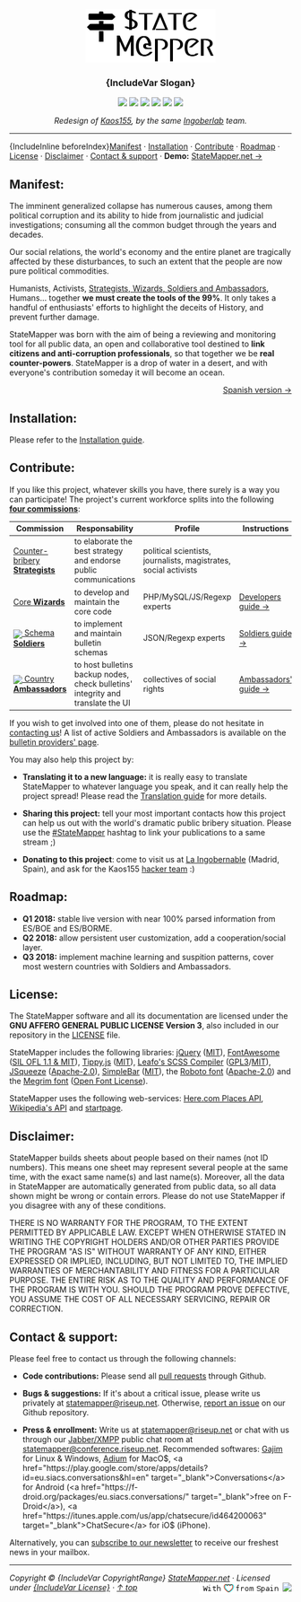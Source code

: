 <div align="center" id="top" valign="top">
	<a href="{RepoRoot}#top"><img src="documentation/logo/logo-manuals.png" /></a>
	<h3 align="center">{IncludeVar Slogan}</h3>
</div>
<p align="center" id="badges">
	<a href="#top"><img src="https://img.shields.io/badge/manuals-draft-red.svg?style=flat-square" /></a>
	<a href="http://php.net/"><img src="https://img.shields.io/badge/language-PHP%2FMySQL-yellow.svg?style=flat-square" /></a>
	<a href="https://www.debian.org/derivatives/"><img src="https://img.shields.io/badge/platform-Linux-lightgrey.svg?style=flat-square" /></a>
	<a href="{RepoRoot}/blob/master/LICENSE"><img src="https://img.shields.io/badge/license-{IncludeEncodedVar LicenseShort}-green.svg?style=flat-square" /></a>
	<a href="{RepoRoot}#contact--support"><img src="https://img.shields.io/badge/chat-XMPP-ff69b4.svg" /></a>
	<a href="https://statemapper.net"><img src="https://img.shields.io/badge/version-{IncludeEncodedVar Version}-f9b876.svg" /></a>
</p>

<p align="center" id="badges">
<i>Redesign of <a href="https://github.com/Ingobernable/kaos155/" target="_blank">Kaos155</a>, by the same <a href="https://hacklab.ingobernable.net/" target="_blank">Ingoberlab</a> team.</i>
</p>

-----

{IncludeInline beforeIndex}[Manifest](#manifest) · [Installation](#installation) · [Contribute](#contribute) · [Roadmap](#roadmap) · [License](#license) · [Disclaimer](#disclaimer) · [Contact & support](#contact--support) · **Demo:** <a href="https://statemapper.net">StateMapper.net &rarr;</a>


## Manifest:

The imminent generalized collapse has numerous causes, among them political corruption and its ability to hide from journalistic and judicial investigations; consuming all the common budget through the years and decades.

Our social relations, the world's economy and the entire planet are tragically affected by these disturbances, to such an extent that the people are now pure political commodities.

Humanists, Activists, [Strategists, Wizards, Soldiers and Ambassadors](#contribute), Humans... together **we must create the tools of the 99%**. It only takes a handful of enthusiasts' efforts to highlight the deceits of History, and prevent further damage.

StateMapper was born with the aim of being a reviewing and monitoring tool for all public data, an open and collaborative tool destined to **link citizens and anti-corruption professionals**, so that together we be **real counter-powers**. StateMapper is a drop of water in a desert, and with everyone's contribution someday it will become an ocean.

<p align="right">
	<a href="{RepoRoot}/blob/master/documentation/manuals/MANIFEST-ES.md#top">Spanish version &rarr;</a>
</p>


## Installation:

Please refer to the [Installation guide](documentation/manuals/INSTALL.md#top).


## Contribute:

If you like this project, whatever skills you have, there surely is a way you can participate! The project's current workforce splits into the following [**four commissions**]({RepoRoot}/projects):

| Commission | Responsability | Profile | Instructions |
| ----- | ------ | ---- | ---- |
| [Counter-bribery **Strategists**]({RepoRoot}/projects/1) | to elaborate the best strategy and endorse public communications | political scientists, journalists, magistrates, social activists | |
| [Core **Wizards**]({RepoRoot}/projects/2) | to develop and maintain the core code | PHP/MySQL/JS/Regexp experts | [Developers guide &rarr;]({RepoRoot}/tree/master/src#top) |
| [<img src="{IncludeIcon fire}?color=0366d6" valign="middle" /> Schema **Soldiers**]({RepoRoot}/projects/3) | to implement and maintain bulletin schemas | JSON/Regexp experts | [Soldiers guide &rarr;](documentation/manuals/SOLDIERS.md#top) |
| [<img src="{IncludeIcon globe}?color=0366d6" valign="middle" /> Country **Ambassadors**]({RepoRoot}/projects/4) | to host bulletins backup nodes, check bulletins' integrity and translate the UI | collectives of social rights | [Ambassadors' guide &rarr;](documentation/manuals/AMBASSADORS.md#top) |

If you wish to get involved into one of them, please do not hesitate in [contacting us](#contact--support)! A list of active Soldiers and Ambassadors is available on the [bulletin providers' page](https://statemapper.net/providers).

You may also help this project by:

- **Translating it to a new language:** it is really easy to translate StateMapper to whatever language you speak, and it can really help the project spread! Please read the [Translation guide](documentation/manuals/TRANSLATE.md#top) for more details.

- **Sharing this project:** tell your most important contacts how this project can help us out with the world's dramatic public bribery situation. Please use the [#StateMapper](https://twitter.com/search?q=%23StateMapper) hashtag to link your publications to a same stream ;)

- **Donating to this project**: come to visit us at [La Ingobernable](https://ingobernable.net) (Madrid, Spain), and ask for the Kaos155 [hacker team](https://hacklab.ingobernable.net) :)


## Roadmap:

- **Q1 2018:** stable live version with near 100% parsed information from ES/BOE and ES/BORME.
- **Q2 2018:** allow persistent user customization, add a cooperation/social layer.
- **Q3 2018:** implement machine learning and suspition patterns, cover most western countries with Soldiers and Ambassadors.

## License:

The StateMapper software and all its documentation are licensed under the **GNU AFFERO GENERAL PUBLIC LICENSE Version 3**, also included in our repository in the [LICENSE](LICENSE) file.

StateMapper includes the following libraries: [jQuery](http://jquery.com/) ([MIT](https://tldrlegal.com/license/mit-license)), [FontAwesome](http://fontawesome.io/icons/) ([SIL OFL 1.1 & MIT](http://fontawesome.io/license/)), [Tippy.js](https://atomiks.github.io/tippyjs/) ([MIT](https://tldrlegal.com/license/mit-license)), [Leafo's SCSS Compiler](https://leafo.net/scssphp/) ([GPL3](https://www.gnu.org/licenses/gpl-3.0.en.html)/[MIT](https://tldrlegal.com/license/mit-license)), [JSqueeze](https://github.com/tchwork/jsqueeze) ([Apache-2.0](http://www.apache.org/licenses/LICENSE-2.0)), [SimpleBar](https://github.com/Grsmto/simplebar) ([MIT](http://www.apache.org/licenses/LICENSE-2.0)), the [Roboto font](https://fonts.google.com/specimen/Roboto) ([Apache-2.0](http://www.apache.org/licenses/LICENSE-2.0)) and the [Megrim font](https://fonts.google.com/specimen/Megrim) ([Open Font License](http://scripts.sil.org/cms/scripts/page.php?site_id=nrsi&id=OFL_web)).

StateMapper uses the following web-services: [Here.com Places API](https://developer.here.com/documentation/places/topics/quick-start.html), [Wikipedia's API](https://www.mediawiki.org/wiki/API:Main_page) and [startpage](https://www.startpage.com/).


## Disclaimer:

StateMapper builds sheets about people based on their names (not ID numbers). This means one sheet may represent several people at the same time, with the exact same name(s) and last name(s). Moreover, all the data in StateMapper are automatically generated from public data, so all data shown might be wrong or contain errors. Please do not use StateMapper if you disagree with any of these conditions.

THERE IS NO WARRANTY FOR THE PROGRAM, TO THE EXTENT PERMITTED BY APPLICABLE LAW. EXCEPT WHEN OTHERWISE STATED IN WRITING THE COPYRIGHT HOLDERS AND/OR OTHER PARTIES PROVIDE THE PROGRAM "AS IS" WITHOUT WARRANTY OF ANY KIND, EITHER EXPRESSED OR IMPLIED, INCLUDING, BUT NOT LIMITED TO, THE IMPLIED WARRANTIES OF MERCHANTABILITY AND FITNESS FOR A PARTICULAR PURPOSE. THE ENTIRE RISK AS TO THE QUALITY AND PERFORMANCE OF THE PROGRAM IS WITH YOU. SHOULD THE PROGRAM PROVE DEFECTIVE, YOU ASSUME THE COST OF ALL NECESSARY SERVICING, REPAIR OR CORRECTION.


## Contact & support:

Please feel free to contact us through the following channels:

- **Code contributions:** Please send all [pull requests]({RepoRoot}/pulls) through Github.

- **Bugs & suggestions:** If it's about a critical issue, please write us privately at [statemapper@riseup.net](mailto:statemapper@riseup.net). Otherwise, [report an issue]({RepoRoot}/issues) on our Github repository.

- **Press & enrollment:** Write us at [statemapper@riseup.net](mailto:statemapper@riseup.net) or chat with us through our [Jabber/XMPP](https://jabber.at/p/clients/) public chat room at [statemapper@conference.riseup.net](statemapper@conference.riseup.net). Recommended softwares: <a href="https://gajim.org/" target="_blank">Gajim</a> for Linux & Windows, <a href="https://adium.im/" target="_blank">Adium</a> for MacO$, <a href="https://play.google.com/store/apps/details?id=eu.siacs.conversations&hl=en" target="_blank">Conversations</a> for Android (<a href="https://f-droid.org/packages/eu.siacs.conversations/" target="_blank">free on F-Droid</a>), <a href="https://itunes.apple.com/us/app/chatsecure/id464200063" target="_blank">ChatSecure</a> for iO$ (iPhone).

Alternatively, you can [subscribe to our newsletter](https://lists.riseup.net/www/subscribe/statemapper) to receive our freshest news in your mailbox.

-----

*Copyright &copy; {IncludeVar CopyrightRange} [StateMapper.net](https://statemapper.net) · Licensed under [{IncludeVar License}](LICENSE) · [&uarr; top](#top)* <a href="https://statemapper.net" target="_blank"><img src="http://hits.dwyl.com/StateMapper/StateMapper.svg?style=flat-square" align="right" /></a><a href="https://ingobernable.net" target="_blank"><img src="documentation/badges/love.png" align="right" /></a>

